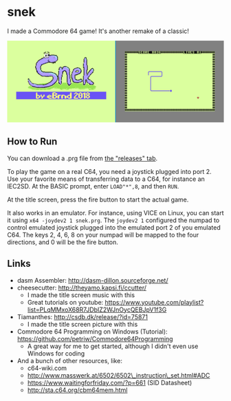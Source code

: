 snek
====

I made a Commodore 64 game! It's another remake of a classic!

![Screenshot](screenshot.png)

How to Run
----------

You can download a .prg file from [the "releases" tab](https://github.com/eBrnd/snek/releases).

To play the game on a real C64, you need a joystick plugged into port 2.
Use your favorite means of transferring data to a C64, for instance an IEC2SD.
At the BASIC prompt, enter `LOAD"*",8`, and then `RUN`.

At the title screen, press the fire button to start the actual game.

It also works in an emulator.
For instance, using VICE on Linux, you can start it using `x64 -joydev2 1 snek.prg`. The `joydev2 1` configured the numpad to control emulated joystick plugged into the emulated port 2 of you emulated C64.
The keys 2, 4, 6, 8 on your numpad will be mapped to the four directions, and 0 will be the fire button.

Links
-----

* dasm Assembler: http://dasm-dillon.sourceforge.net/
* cheesecutter: http://theyamo.kapsi.fi/ccutter/
  * I made the title screen music with this
  * Great tutorials on youtube: https://www.youtube.com/playlist?list=PLqMMxoX68R7JDbIZ2WJnOycQEBJpV1f3G
* Tiamanthes: http://csdb.dk/release/?id=75871
  * I made the title screen picture with this
* Commodore 64 Programming on Windows (Tutorial): https://github.com/petriw/Commodore64Programming
  * A great way for me to get started, although I didn't even use Windows for coding
* And a bunch of other resources, like:
  * c64-wiki.com
  * http://www.masswerk.at/6502/6502\_instruction\_set.html#ADC
  * https://www.waitingforfriday.com/?p=661 (SID Datasheet)
  * http://sta.c64.org/cbm64mem.html

